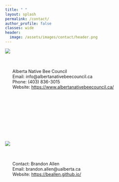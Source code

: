 ```yaml
---
title: " "
layout: splash
permalink: /contact/
author_profile: false
classes: wide
header:
  image: /assets/images/contact/header.png
---
```


<img src= "/ANBC/assets/images/contact/ANBC.png" align="left">

<br>
<br>
<br>

<ul style="list-style-type: none">
   <li>Alberta Native Bee Council</li>
   <li>Email: info@albertanativebeecouncil.ca</li>
   <li>Phone: (403) 836-3015</li>
   <li>Website: <a href="https://www.albertanativebeecouncil.ca/">https://www.albertanativebeecouncil.ca/</a></li>
</ul>

<br>
<br>
<br>
<br>
<br>
<br>
<br>
<br>
<br>

<img src= "/ANBC/assets/images/contact/profile-photo.png" align="left">

<br>
<br>
<br>

<ul style="list-style-type: none">
   <li>Contact: Brandon Allen</li>
   <li>Email: brandon.allen@ualberta.ca</li>
   <li>Website: <a href="https://beallen.github.io/">https://beallen.github.io/</a></li>
</ul>



